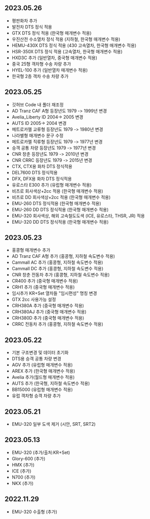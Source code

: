 2023.05.26
-----
* 평판화차 추가
* 발전차 DTS 정식 적용
* GTX DTS 정식 적용 (한국형 매개변수 적용)
* 우진산전 수소열차 정식 적용 (지하철, 한국형 매개변수 적용)
* HEMU-430X DTS 정식 적용 (430 고속열차, 한국형 매개변수 적용)
* HSR-350X DTS 정식 적용 (고속열차, 한국형 매개변수 적용)
* HXD3C 추가 (일반열차, 중국형 매개변수 적용)
* 중국 25형 객차형 수송 차량 추가
* HYEL-100 추가 (일반열차 매개변수 적용)
* 한국형 2층 객차 수송 차량 추가

2023.05.25
-----
* 깃허브 Code 내 폴더 재조정
* AD Tranz CAF A형 등장년도 1979 -> 1999년 변경
* Avelia_Liberty ID 2004-> 2005 변경
* AUTS ID 2005-> 2004 변경
* 메트로카멜 교류형 등장년도 1979 -> 1980년 변경
* 나라별형 매개변수 문구 수정
* 메트로카멜 직류형 등장년도 1979 -> 1977년 변경
* 승객 공통 차량 등장년도 1979 -> 1977년 변경
* CNR 창춘 등장년도 1979 -> 2010년 변경
* CNR CRRC 등장년도 1979 -> 2015년 변경
* CTX, CTX용 화차 DTS 정식적용
* DEL7600 DTS 정식적용
* DFX, DFX용 화차 DTS 정식적용
* 유로스타 E300 추가 (유럽형 매개변수 적용)
* 비츠로 회사색상+2cc 적용 (한국형 매개변수 적용)
* 비츠로 DD 회사색상+2cc 적용 (한국형 매개변수 적용)
* EMU-260 DTS 정식적용 (한국형 매개변수 적용)
* EMU-260 DD DTS 정식적용 (한국형 매개변수 적용)
* EMU-320 회사색상, 해외 고속철도도색 (ICE, 유로스타, THSR, JR) 적용
* EMU-320 DD DTS 정식적용 (한국형 매개변수 적용)

2023.05.23
-----
* 홍콩형 매개변수 추가
* AD Tranz CAF A형 추가 (홍콩형, 지하철 속도변수 적용)
* Cammall AC 추가 (홍콩형, 지하철 속도변수 적용)
* Cammall DC 추가 (홍콩형, 지하철 속도변수 적용)
* CNR 창춘 전동차 추가 (홍콩형, 지하철 속도변수 적용)
* CR400 추가 (중국형 매개변수 적용)
* CRH1 추가 (중국형 매개변수 적용)
* 임시추가 KR+Set 열차들 "임시편성" 명칭 변경
* GTX 2cc 사용가능 설정
* CRH380A 추가 (중국형 매개변수 적용)
* CRH380AJ 추가 (중국형 매개변수 적용)
* CRH380D 추가 (중국형 매개변수 적용)
* CRRC 전동차 추가 (홍콩형, 지하철 속도변수 적용)

2023.05.22
-----
* 기본 구조변경 및 데이터 초기화
* DTS용 승객 공통 차량 변경
* AGV 추가 (유럽형 매개변수 적용)
* AREX 추가 (한국형 매개변수 적용)
* Avelia 추가(월드형 매개변수 적용)
* AUTS 추가 (한국형, 지하철 속도변수 적용)
* BB15000 (유럽형 매개변수 적용)
* 유럽 객차형 승객 차량 추가

2023.05.21
-----
* EMU-320 일부 도색 제거 (시안, SRT, SRT2)

2023.05.13
-----
* EMU-320 (추가/출처:KR+Set)
* Glory-600 (추가)
* HMX (추가)
* ICE (추가)
* N700 (추가)
* NKX (추가)

2022.11.29
-----
* EMU-320 수출형 (추가)